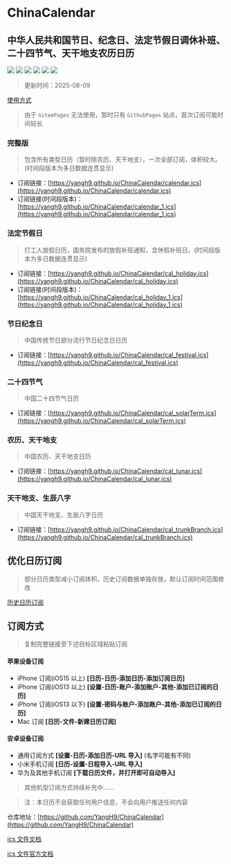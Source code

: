 # ChinaCalendar

## 中华人民共和国节日、纪念日、法定节假日调休补班、二十四节气、天干地支农历日历

[![](https://img.shields.io/github/issues/YangH9/ChinaCalendar)](https://github.com/YangH9/ChinaCalendar/issues)
[![](https://img.shields.io/github/forks/YangH9/ChinaCalendar)](https://github.com/YangH9/ChinaCalendar/network/members)
[![](https://img.shields.io/github/stars/YangH9/ChinaCalendar)](https://github.com/YangH9/ChinaCalendar/stargazers)
[![](https://img.shields.io/github/license/YangH9/ChinaCalendar)](https://github.com/YangH9/ChinaCalendar/blob/master/LICENSE)
[![](https://img.shields.io/badge/author-YangH9-blue)](https://github.com/YangH9)
[![](https://img.shields.io/badge/github%20pages-white?logo=github&logoColor=black)](https://yangh9.github.io/ChinaCalendar)

> <!-- [update time start] -->更新时间：2025-08-09<!-- [update time end] -->

[使用方式](#订阅方式)

> 由于 `GiteePages` 无法使用，暂时只有 `GithubPages` 站点，首次订阅可能时间较长

### 完整版

> 包含所有类型日历（暂时除农历、天干地支），一次全部订阅，体积较大。(时间段版本为多日数据连贯显示)

- 订阅链接：[https://yangh9.github.io/ChinaCalendar/calendar.ics](https://yangh9.github.io/ChinaCalendar/calendar.ics)
- 订阅链接(时间段版本)：[https://yangh9.github.io/ChinaCalendar/calendar_1.ics](https://yangh9.github.io/ChinaCalendar/calendar_1.ics)

### 法定节假日

> 打工人放假日历，国务院发布的放假补班通知，含休假补班日。(时间段版本为多日数据连贯显示)

- 订阅链接：[https://yangh9.github.io/ChinaCalendar/cal_holiday.ics](https://yangh9.github.io/ChinaCalendar/cal_holiday.ics)
- 订阅链接(时间段版本)：[https://yangh9.github.io/ChinaCalendar/cal_holiday_1.ics](https://yangh9.github.io/ChinaCalendar/cal_holiday_1.ics)

### 节日纪念日

> 中国传统节日部分流行节日纪念日日历

- 订阅链接：[https://yangh9.github.io/ChinaCalendar/cal_festival.ics](https://yangh9.github.io/ChinaCalendar/cal_festival.ics)

### 二十四节气

> 中国二十四节气日历

- 订阅链接：[https://yangh9.github.io/ChinaCalendar/cal_solarTerm.ics](https://yangh9.github.io/ChinaCalendar/cal_solarTerm.ics)

### 农历、天干地支

> 中国农历、天干地支日历

- 订阅链接：[https://yangh9.github.io/ChinaCalendar/cal_lunar.ics](https://yangh9.github.io/ChinaCalendar/cal_lunar.ics)

### 天干地支、生辰八字

> 中国天干地支、生辰八字日历

- 订阅链接：[https://yangh9.github.io/ChinaCalendar/cal_trunkBranch.ics](https://yangh9.github.io/ChinaCalendar/cal_trunkBranch.ics)

## 优化日历订阅

> 部分日历类型减小订阅体积，历史订阅数据单独存放，默认订阅时间范围修改

[历史日历订阅](https://yangh9.github.io/calendar/)

## 订阅方式

> 复制完整链接至下述目标区域粘贴订阅

#### 苹果设备订阅

- iPhone 订阅(iOS15 以上) **[日历-日历-添加日历-添加订阅日历]**
- iPhone 订阅(iOS13 以上) **[设置-日历-账户-添加账户-其他-添加已订阅的日历]**
- iPhone 订阅(iOS13 以下) **[设置-密码与账户-添加账户-其他-添加已订阅的日历]**
- Mac 订阅 **[日历-文件-新建日历订阅]**

#### 安卓设备订阅

- 通用订阅方式 **[设置-日历-添加日历-URL 导入]** (名字可能有不同)
- 小米手机订阅 **[日历-设置-日程导入-URL 导入]**
- 华为及其他手机订阅 **[下载日历文件，并打开即可自动导入]**

> 其他机型订阅方式持续补充中……

> 注：本日历不会获取任何用户信息，不会向用户推送任何内容

仓库地址：[https://github.com/YangH9/ChinaCalendar](https://github.com/YangH9/ChinaCalendar)

[ics 文件文档](https://github.com/YangH9/ChinaCalendar/tree/pages/iCalendar.md)

[ics 文件官方文档](https://github.com/YangH9/ChinaCalendar/tree/pages/iCalendar.txt)
